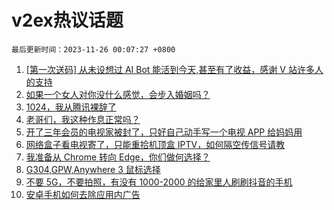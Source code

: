 # v2ex热议话题

`最后更新时间：2023-11-26 00:07:27 +0800`

1. [[第一次送码] 从未设想过 AI Bot 能活到今天,甚至有了收益，感谢 V 站许多人的支持](https://www.v2ex.com/t/995010)
1. [如果一个女人对你没什么感觉，会步入婚姻吗？](https://www.v2ex.com/t/995067)
1. [1024，我从腾讯裸辞了](https://www.v2ex.com/t/995048)
1. [老哥们，我这种作息正常吗？](https://www.v2ex.com/t/995027)
1. [开了三年会员的电视家被封了，只好自己动手写一个电视 APP 给妈妈用](https://www.v2ex.com/t/995009)
1. [网络盒子看电视寄了，只能重拾机顶盒 IPTV，如何隔空传信号请教](https://www.v2ex.com/t/995079)
1. [我准备从 Chrome 转向 Edge，你们做何选择？](https://www.v2ex.com/t/995182)
1. [G304,GPW,Anywhere 3 鼠标选择](https://www.v2ex.com/t/995116)
1. [不要 5G，不要拍照，有没有 1000-2000 的给家里人刷刷抖音的手机](https://www.v2ex.com/t/995030)
1. [安卓手机如何去除应用内广告](https://www.v2ex.com/t/995035)

